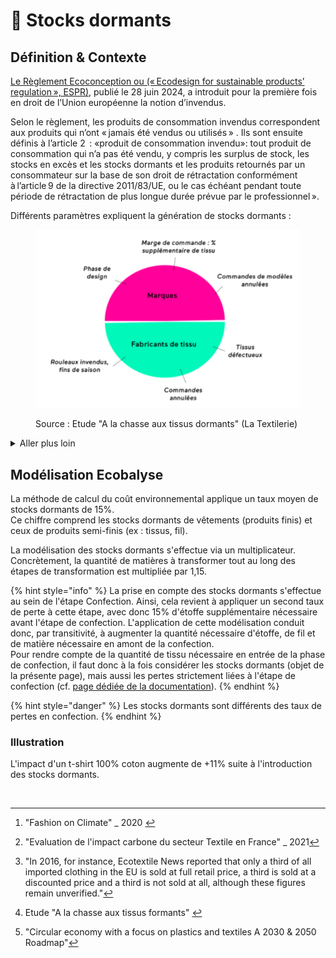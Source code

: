# 👘 Stocks dormants&#x20;

## Définition & Contexte

[Le Règlement Ecoconception ou (« Ecodesign for sustainable products’ regulation », ESPR)](https://eur-lex.europa.eu/legal-content/FR/TXT/HTML/?uri=OJ:L_202401781), publié le 28 juin 2024,  a introduit pour la première fois en droit de l’Union européenne la notion d’invendus.&#x20;

Selon le règlement, les produits de consommation invendus correspondent aux produits qui n’ont « jamais été vendus ou utilisés » . Ils sont ensuite définis à l’article 2  : «produit de consommation invendu»: tout produit de consommation qui n’a pas été vendu, y compris les surplus de stock, les stocks en excès et les stocks dormants et les produits retournés par un consommateur sur la base de son droit de rétractation conformément à l’article 9 de la directive 2011/83/UE, ou le cas échéant pendant toute période de rétractation de plus longue durée prévue par le professionnel ».

Différents paramètres expliquent la génération de stocks dormants :&#x20;

<figure><img src="../../.gitbook/assets/image (15) (1).png" alt=""><figcaption><p>Source : Etude "A la chasse aux tissus dormants" (La Textilerie)</p></figcaption></figure>

<details>

<summary>Aller plus loin</summary>

Une revue bibliographique et différents ateliers ont été menés en 2023 afin d'estimer la matérialité des stocks dormants. Voici quelques sources/données (non exhaustif) :&#x20;

Stocks dormant de vêtements (produit fini) :&#x20;

* 15% (source : [Mc Kinsey](#user-content-fn-1)[^1])
* 16% (source : Cycleco[^2])
* 12% (source : [The Good Goods](https://www.thegoodgoods.fr/media/economie/circularite-services/tech-uptrade-marketplace-revalorise-stocks-dormants/))
* 33% (source : [EcoTextile](https://www.ecotextile.com/2016042122078/fashion-retail-news/one-third-of-all-clothing-never-sold.html) / citation[^3])

Stocks dormants de produits semi-finis :&#x20;

* 5% de marge moyenne constatée au bénéficie du fournisseur lors de commandes de la part du donneur d'ordre (marque/confectionneur) (source : [La Textilerie](#user-content-fn-4)[^4])
* 10% à 20% sur le marché danois (source : [Roadmap pour une économie circulaire](#user-content-fn-5)[^5] - Danemark)&#x20;

</details>

## Modélisation Ecobalyse

La méthode de calcul du coût environnemental applique un taux moyen de stocks dormants de 15%. \
Ce chiffre comprend les stocks dormants de vêtements (produits finis) et ceux de produits semi-finis (ex : tissus, fil).&#x20;

La modélisation des stocks dormants s'effectue via un multiplicateur. Concrètement, la quantité de matières à transformer tout au long des étapes de transformation est multipliée par 1,15.&#x20;

{% hint style="info" %}
La prise en compte des stocks dormants s'effectue au sein de l'étape Confection. Ainsi, cela revient à appliquer un second taux de perte à cette étape, avec donc 15% d'étoffe supplémentaire nécessaire avant l'étape de confection. L'application de cette modélisation conduit donc, par transitivité, à augmenter la quantité nécessaire d'étoffe, de fil et de matière nécessaire en amont de la confection.\
Pour rendre compte de la quantité de tissu nécessaire en entrée de la phase de confection, il faut donc à la fois considérer les stocks dormants (objet de la présente page), mais aussi les pertes strictement liées à l'étape de confection (cf. [page dédiée de la documentation](../../communaute.md)).
{% endhint %}

{% hint style="danger" %}
Les stocks dormants sont différents des taux de pertes en confection.&#x20;
{% endhint %}

### **Illustration**

L'impact d'un t-shirt 100% coton augmente de +11% suite à l'introduction des stocks dormants.

<figure><img src="../../.gitbook/assets/Impact (uPts) d&#x27;un t-shirt 100% coton par étape (avec ou sans Deadstock) (1).png" alt=""><figcaption></figcaption></figure>

[^1]: "Fashion on Climate" \_ 2020&#x20;

[^2]: "Evaluation de l'impact carbone du secteur Textile en France" \_ 2021

[^3]: "In 2016, for instance, Ecotextile News reported that only a third of all imported clothing in the EU is sold at full retail price, a third is sold at a discounted price and a third is not sold at all, although these figures remain unverified."

[^4]: Etude "A la chasse aux tissus formants" &#x20;



[^5]: "Circular economy with a focus on plastics and textiles A 2030 & 2050 Roadmap"

